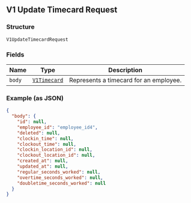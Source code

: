 ## V1 Update Timecard Request

### Structure

`V1UpdateTimecardRequest`

### Fields

| Name | Type | Description |
|  --- | --- | --- |
| `body` | [`V1Timecard`](/doc/models/v1-timecard.md) | Represents a timecard for an employee. |

### Example (as JSON)

```json
{
  "body": {
    "id": null,
    "employee_id": "employee_id4",
    "deleted": null,
    "clockin_time": null,
    "clockout_time": null,
    "clockin_location_id": null,
    "clockout_location_id": null,
    "created_at": null,
    "updated_at": null,
    "regular_seconds_worked": null,
    "overtime_seconds_worked": null,
    "doubletime_seconds_worked": null
  }
}
```

